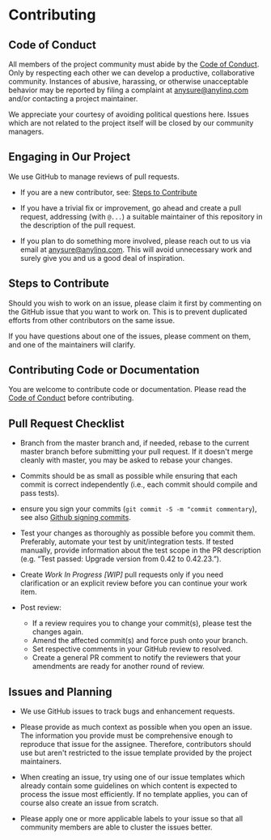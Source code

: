 # Contributing
 
## Code of Conduct
 
All members of the project community must abide by the [Code of Conduct](CODE_OF_CONDUCT.md).
Only by respecting each other we can develop a productive, collaborative community.
Instances of abusive, harassing, or otherwise unacceptable behavior may be reported by filing a complaint at anysure@anylinq.com and/or contacting a project maintainer. 
 
We appreciate your courtesy of avoiding political questions here. Issues which are not related to the project itself will be closed by our community managers. 
 
## Engaging in Our Project
 
We use GitHub to manage reviews of pull requests.
 
* If you are a new contributor, see: [Steps to Contribute](#steps-to-contribute)
 
* If you have a trivial fix or improvement, go ahead and create a pull request, addressing (with `@...`) a suitable maintainer of this repository in the description of the pull request.
 
* If you plan to do something more involved, please reach out to us via email at anysure@anylinq.com. This will avoid unnecessary work and surely give you and us a good deal of inspiration.

 
## Steps to Contribute
 
Should you wish to work on an issue, please claim it first by commenting on the GitHub issue that you want to work on. This is to prevent duplicated efforts from other contributors on the same issue.
 
If you have questions about one of the issues, please comment on them, and one of the maintainers will clarify.
 
## Contributing Code or Documentation
 
You are welcome to contribute code or documentation. Please read the [Code of Conduct](CODE_OF_CONDUCT.md) before contributing. 
 
## Pull Request Checklist
 
* Branch from the master branch and, if needed, rebase to the current master branch before submitting your pull request. If it doesn't merge cleanly with master, you may be asked to rebase your changes.
 
* Commits should be as small as possible while ensuring that each commit is correct independently (i.e., each commit should compile and pass tests).

* ensure you sign your commits (`git commit -S -m "commit commentary`), see also [Github signing commits](https://help.github.com/en/github/authenticating-to-github/signing-commits). 

* Test your changes as thoroughly as possible before you commit them. Preferably, automate your test by unit/integration tests. If tested manually, provide information about the test scope in the PR description (e.g. “Test passed: Upgrade version from 0.42 to 0.42.23.”).
 
* Create _Work In Progress [WIP]_ pull requests only if you need clarification or an explicit review before you can continue your work item.
 
* Post review:
  * If a review requires you to change your commit(s), please test the changes again.
  * Amend the affected commit(s) and force push onto your branch.
  * Set respective comments in your GitHub review to resolved.
  * Create a general PR comment to notify the reviewers that your amendments are ready for another round of review.
 
## Issues and Planning
 
* We use GitHub issues to track bugs and enhancement requests. 
 
* Please provide as much context as possible when you open an issue. The information you provide must be comprehensive enough to reproduce that issue for the assignee. Therefore, contributors should use but aren't restricted to the issue template provided by the project maintainers.
 
* When creating an issue, try using one of our issue templates which already contain some guidelines on which content is expected to process the issue most efficiently. If no template applies, you can of course also create an issue from scratch.
 
* Please apply one or more applicable labels to your issue so that all community members are able to cluster the issues better.
